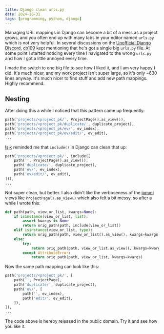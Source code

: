```yaml
---
title: Django clean urls.py
date: 2024-10-31
tags: [programming, python, django]
---
```



Managing URL mappings in Django can become a bit of a mess as a project grows, and you often end up with many tabs in your editor named `urls.py` which is not very helpful. In several discussions on the [Unofficial Django Discord](https://unofficial-django-discord.github.io/), [cb109](https://github.com/cb109) kept mentioning that he's got a single big `urls.py` file. At some point I started noticing every time I navigated to the wrong `urls.py` and how I got a little annoyed every time. 

I made the switch to one big file to see how I liked it, and I am very happy I did. It's much nicer, and my work project isn't super large, so it's only ~630 lines anyway. It's much nicer to find stuff and add new path mappings. Highly recommend. 



## Nesting

After doing this a while I noticed that this pattern came up frequently:

```python
path('projects/<project_pk/', ProjectPage().as_view()),
path('projects/<project_pk/duplicate/', duplicate_project),
path('projects/<project_pk/ev/', ev_index),
path('projects/<project_pk/ev/edit/', ev_edit),
...
```

[Işık](https://github.com/isik-kaplan) reminded me that `include()` in Django can clean that up:

```python
path('projects/<project_pk/', include([
    path('', ProjectPage().as_view()),
    path('duplicate/', duplicate_project),
    path('ev/', ev_index),
    path('ev/edit/', ev_edit),
])),
...
```

Not super clean, but better. I also didn't like the verboseness of the [iommi](https://docs.iommi.rocks/) views like `ProjectPage().as_view()` which also felt a bit messy, so after a while I wrote this:

```python
def path(path, view_or_list, kwargs=None):
    if isinstance(view_or_list, list):
        assert kwargs is None
        return orig_path(path, include(view_or_list))
    elif isinstance(view_or_list, type):
        return orig_path(path, view_or_list().as_view(), kwargs=kwargs)
    else:
        try:
            return orig_path(path, view_or_list.as_view(), kwargs=kwargs)
        except AttributeError:
            return orig_path(path, view_or_list, kwargs=kwargs)
```


Now the same path mapping can look like this:

```python
path('projects/<project_pk/', [
    path('', ProjectPage),
    path('duplicate/', duplicate_project),
    path('ev/', [
        path('', ev_index),
        path('edit/', ev_edit),
    ]),
]),
...
```

The code above is hereby released in the public domain. Try it and see how you like it.
